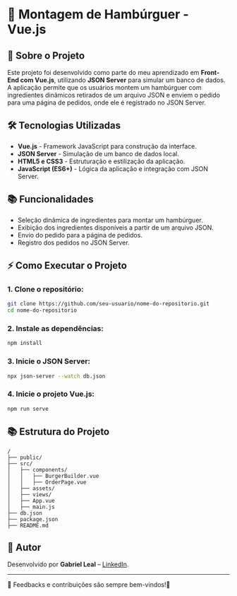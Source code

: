 # 🍔 Montagem de Hambúrguer - Vue.js

## 📝 Sobre o Projeto
Este projeto foi desenvolvido como parte do meu aprendizado em **Front-End com Vue.js**, utilizando **JSON Server** para simular um banco de dados. A aplicação permite que os usuários montem um hambúrguer com ingredientes dinâmicos retirados de um arquivo JSON e enviem o pedido para uma página de pedidos, onde ele é registrado no JSON Server.

## 🛠️ Tecnologias Utilizadas
- **Vue.js** - Framework JavaScript para construção da interface.
- **JSON Server** - Simulação de um banco de dados local.
- **HTML5 e CSS3** - Estruturação e estilização da aplicação.
- **JavaScript (ES6+)** - Lógica da aplicação e integração com JSON Server.

## 📚 Funcionalidades
- Seleção dinâmica de ingredientes para montar um hambúrguer.
- Exibição dos ingredientes disponíveis a partir de um arquivo JSON.
- Envio do pedido para a página de pedidos.
- Registro dos pedidos no JSON Server.

## ⚡ Como Executar o Projeto
### 1. Clone o repositório:
```sh
git clone https://github.com/seu-usuario/nome-do-repositorio.git
cd nome-do-repositorio
```
### 2. Instale as dependências:
```sh
npm install
```
### 3. Inicie o JSON Server:
```sh
npx json-server --watch db.json
```
### 4. Inicie o projeto Vue.js:
```sh
npm run serve
```

## 📚 Estrutura do Projeto
```
/
├── public/
├── src/
│   ├── components/
│   │   ├── BurgerBuilder.vue
│   │   ├── OrderPage.vue
│   ├── assets/
│   ├── views/
│   ├── App.vue
│   ├── main.js
├── db.json
├── package.json
├── README.md
```

## 🌟 Autor
Desenvolvido por **Gabriel Leal** – [LinkedIn](https://www.linkedin.com/in/gabriel-leal-526482231/).

---
💪 Feedbacks e contribuições são sempre bem-vindos!🚀

